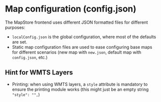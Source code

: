 # Map configuration (config.json)

The MapStore frontend uses different JSON formatted files for different purposes:
 * `localConfig.json` is the global configuration, where most of the defaults are set.
 * Static map configuration files are used to ease configuring base maps for different scenarios (new map with `new.json`, default map with `config.json`, etc.)

## Hint for WMTS Layers

- Printing: when using WMTS layers, a `style` attribute is mandatory to ensure the printing module works (this might just be an empty string ` "style": "",`)
